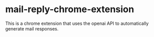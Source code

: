 # mail-reply-chrome-extension
This is a chrome extension that uses the openai API to automatically generate mail responses.
